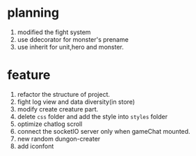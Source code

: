 # planning
1. modified the fight system
2. use ddecorator for monster's prename
3. use inherit for unit,hero and monster.

# feature
1. refactor the structure of project.
2. fight log view and data diversity(in store)
3. modify create creature part.
4. delete `css` folder and add the style into `styles` folder
5. optimize chatlog scroll
6. connect the socketIO server only when gameChat mounted.
7. new random dungon-creater
8. add iconfont